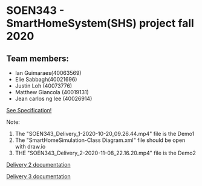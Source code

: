 # SOEN343 - SmartHomeSystem(SHS) project fall 2020

## Team members: 
* Ian Guimaraes(40063569)
* Elie Sabbagh(40021696)
* Justin Loh (40073776)
* Matthew Giancola (40019131)
* Jean carlos ng lee (40026914)


[See Specification!](https://docs.google.com/document/d/1jdzdEo8V0MBYU2sUqjqv5uwJ9OgYd-HyppraUGc0Gm0/edit)

Note:
1. The "SOEN343_Delivery_1-2020-10-20_09.26.44.mp4" file is the Demo1
2. The "SmartHomeSimulation-Class Diagram.xml" file should be open with draw.io
3. THE "SOEN343_Delivery_2-2020-11-08_22.16.20.mp4" file is the Demo2

[Delivery 2 documentation](https://docs.google.com/document/d/1ruU1-xc8fMt8pJKl-Jh6IVJHKaE9GJ4j8emSxD_Afxg/edit?usp=sharing)

[Delivery 3 documentation](https://docs.google.com/document/d/169ML3tUAGWr1-hgehMIuWRh8LIEx3UuZ1uL8E-I6D-U/edit?usp=sharing)
